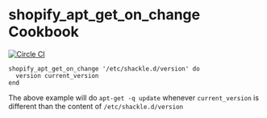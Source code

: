 shopify_apt_get_on_change Cookbook
==================

[![Circle CI](https://circleci.com/gh/Shopify/shopify_apt_get_on_change.svg?style=svg&circle-token=521e8dc183ddfe02c8e8dfd0bc2b1ab667337589)](https://circleci.com/gh/Shopify/shopify_apt_get_on_change)

```
shopify_apt_get_on_change '/etc/shackle.d/version' do
  version current_version
end
```

The above example will do `apt-get -q update` whenever `current_version` is different than the content of `/etc/shackle.d/version`
